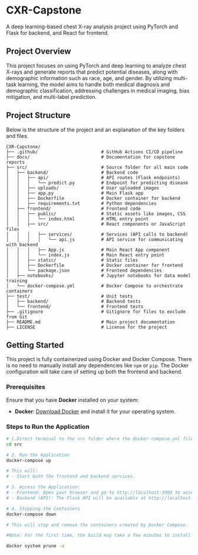 # CXR-Capstone

A deep learning-based chest X-ray analysis project using PyTorch and Flask for backend, and React for frontend.

## Project Overview
This project focuses on using PyTorch and deep learning to analyze chest X-rays and generate reports that predict potential diseases, along with demographic information such as race, age, and gender. By utilizing multi-task learning, the model aims to handle both medical diagnosis and demographic classification, addressing challenges in medical imaging, bias mitigation, and multi-label prediction.

## Project Structure

Below is the structure of the project and an explanation of the key folders and files.
```
CXR-Capstone/
├── .github/                        # GitHub Actions CI/CD pipeline
├── docs/                           # Documentation for capstone reports
├── src/                            # Source folder for all main code
│   ├── backend/                    # Backend code
│   │   ├── api/                    # API routes (Flask endpoints)
│   │   │   └── predict.py          # Endpoint for predicting disease
│   │   ├── uploads/                # User uploaded images
│   │   ├── app.py                  # Main Flask app
│   │   ├── Dockerfile              # Docker container for backend
│   │   ├── requirements.txt        # Python dependencies
│   ├── frontend/                   # Frontend code
│   │   ├── public/                 # Static assets like images, CSS
│   │   │   └── index.html          # HTML entry point
│   │   ├── src/                    # React components or JavaScript files
│   │   │   ├── services/           # Services (API calls to backend)
│   │   │   │   └── api.js          # API service for communicating with backend
│   │   │   ├── App.js              # Main React App component
│   │   │   └── index.js            # Main React entry point
│   │   ├── static/                 # Static files
│   │   ├── Dockerfile              # Docker container for frontend
│   │   └── package.json            # Frontend dependencies
│   ├── notebooks/                  # Jupyter notebooks for data model training
│   └── docker-compose.yml          # Docker Compose to orchestrate containers
├── test/                           # Unit tests
│   ├── backend/                    # Backend tests
│   └── frontend/                   # Frontend tests
├── .gitignore                      # Gitignore for files to exclude from Git
├── README.md                       # Main project documentation
├── LICENSE                         # License for the project
```

## Getting Started

This project is fully containerized using Docker and Docker Compose. There is no need to manually install any dependencies like `npm` or `pip`. The Docker configuration will take care of setting up both the frontend and backend.


### Prerequisites

Ensure that you have **Docker** installed on your system:

- **Docker**: [Download Docker](https://www.docker.com/get-started) and install it for your operating system.

### Steps to Run the Application

```bash
# 1.Direct terminal to the src folder where the docker-compose.yml file is located:
cd src 

# 2. Run the Application
docker-compose up

# This will:
# - Start both the frontend and backend services.

# 3. Access the Application:
# - Frontend: Open your browser and go to http://localhost:3000 to access the web interface.
# - Backend (API): The Flask API will be available at http://localhost:5000.

# 4. Stopping the Containers
docker-compose down

# This will stop and remove the containers created by Docker Compose.

#Note: For the first time, the build may take a few minutes to install and cache dependencies. To remove cached images and free up space, you can use the following command:

docker system prune -a
```
